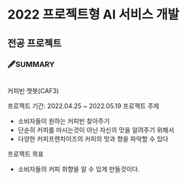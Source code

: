 # 2022 프로젝트형 AI 서비스 개발
## 전공 프로젝트 
### 🖋SUMMARY
<br/>
커피빈 챗봇(CAF3)

프로젝트 기간: 2022.04.25 ~ 2022.05.19
프로젝트 주제
 - 소비자들이 원하는 커피빈 찾아주기
 - 단순히 커피를 마시는것이 아닌 자신의 맛을 알려주기 위해서
 - 다양한 커피프렌차이즈의 커피의 맛과 향을 파악할 수 있다
 
프로젝트 목표
 - 소비자들의 커피 취향을 알 수 있게 만들것이다.
